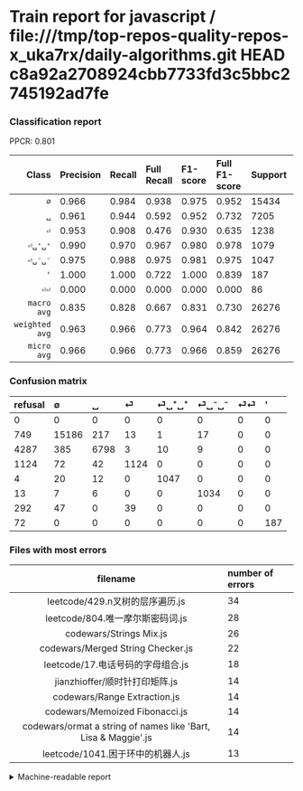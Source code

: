 # Train report for javascript / file:///tmp/top-repos-quality-repos-x_uka7rx/daily-algorithms.git HEAD c8a92a2708924cbb7733fd3c5bbc2745192ad7fe

### Classification report

PPCR: 0.801

| Class | Precision | Recall | Full Recall | F1-score | Full F1-score | Support | Full Support | PPCR |
|------:|:----------|:-------|:------------|:---------|:---------|:--------|:-------------|:-----|
| `∅` | 0.966| 0.984| 0.938| 0.975| 0.952| 15434| 16183| 0.954 |
| `␣` | 0.961| 0.944| 0.592| 0.952| 0.732| 7205| 11492| 0.627 |
| `⏎` | 0.953| 0.908| 0.476| 0.930| 0.635| 1238| 2362| 0.524 |
| `⏎␣⁺␣⁺` | 0.990| 0.970| 0.967| 0.980| 0.978| 1079| 1083| 0.996 |
| `⏎␣⁻␣⁻` | 0.975| 0.988| 0.975| 0.981| 0.975| 1047| 1060| 0.988 |
| `'` | 1.000| 1.000| 0.722| 1.000| 0.839| 187| 259| 0.722 |
| `⏎⏎` | 0.000| 0.000| 0.000| 0.000| 0.000| 86| 378| 0.228 |
| `macro avg` | 0.835| 0.828| 0.667| 0.831| 0.730| 26276| 32817| 0.801 |
| `weighted avg` | 0.963| 0.966| 0.773| 0.964| 0.842| 26276| 32817| 0.801 |
| `micro avg` | 0.966| 0.966| 0.773| 0.966| 0.859| 26276| 32817| 0.801 |

### Confusion matrix

|refusal|  ∅| ␣| ⏎| ⏎␣⁺␣⁺| ⏎␣⁻␣⁻| ⏎⏎| '| 
|:---|:---|:---|:---|:---|:---|:---|:---|
|0 |0 |0 |0 |0 |0 |0 |0 |
|749 |15186 |217 |13 |1 |17 |0 |0 |
|4287 |385 |6798 |3 |10 |9 |0 |0 |
|1124 |72 |42 |1124 |0 |0 |0 |0 |
|4 |20 |12 |0 |1047 |0 |0 |0 |
|13 |7 |6 |0 |0 |1034 |0 |0 |
|292 |47 |0 |39 |0 |0 |0 |0 |
|72 |0 |0 |0 |0 |0 |0 |187 |

### Files with most errors

| filename | number of errors|
|:----:|:-----|
| leetcode/429.n叉树的层序遍历.js | 34 |
| leetcode/804.唯一摩尔斯密码词.js | 28 |
| codewars/Strings Mix.js | 26 |
| codewars/Merged String Checker.js | 22 |
| leetcode/17.电话号码的字母组合.js | 18 |
| jianzhioffer/顺时针打印矩阵.js | 14 |
| codewars/Range Extraction.js | 14 |
| codewars/Memoized Fibonacci.js | 14 |
| codewars/ormat a string of names like 'Bart, Lisa & Maggie'.js | 14 |
| leetcode/1041.困于环中的机器人.js | 13 |

<details>
    <summary>Machine-readable report</summary>
```json
{
  "cl_report": {"\u0027": {"f1-score": 1.0, "precision": 1.0, "recall": 1.0, "support": 187}, "macro avg": {"f1-score": 0.831220118848717, "precision": 0.8350697146570599, "recall": 0.8276122151088245, "support": 26276}, "micro avg": {"f1-score": 0.9657482112954787, "precision": 0.9657482112954787, "recall": 0.9657482112954787, "support": 26276}, "weighted avg": {"f1-score": 0.9640459518724278, "precision": 0.9625445129434529, "recall": 0.9657482112954787, "support": 26276}, "\u2205": {"f1-score": 0.9749927771179094, "precision": 0.9662149265126933, "recall": 0.9839315796293897, "support": 15434}, "\u23ce": {"f1-score": 0.9300786098469177, "precision": 0.9533502968617472, "recall": 0.9079159935379645, "support": 1238}, "\u23ce\u23ce": {"f1-score": 0.0, "precision": 0.0, "recall": 0.0, "support": 86}, "\u23ce\u2423\u207a\u2423\u207a": {"f1-score": 0.9798783341132429, "precision": 0.9896030245746692, "recall": 0.9703429101019463, "support": 1079}, "\u23ce\u2423\u207b\u2423\u207b": {"f1-score": 0.9814902705268154, "precision": 0.9754716981132076, "recall": 0.9875835721107927, "support": 1047}, "\u2423": {"f1-score": 0.9521008403361344, "precision": 0.9608480565371025, "recall": 0.9435114503816794, "support": 7205}},
  "cl_report_full": {"\u0027": {"f1-score": 0.8385650224215246, "precision": 1.0, "recall": 0.722007722007722, "support": 259}, "macro avg": {"f1-score": 0.7301857876042632, "precision": 0.8350697146570599, "recall": 0.6671486305090939, "support": 32817}, "micro avg": {"f1-score": 0.8588496099368792, "precision": 0.9657482112954787, "recall": 0.7732577627449188, "support": 32817}, "weighted avg": {"f1-score": 0.8420324205603644, "precision": 0.9536178047439166, "recall": 0.7732577627449188, "support": 32817}, "\u2205": {"f1-score": 0.9521003134796239, "precision": 0.9662149265126933, "recall": 0.938392139899895, "support": 16183}, "\u23ce": {"f1-score": 0.6348489127365151, "precision": 0.9533502968617472, "recall": 0.4758679085520745, "support": 2362}, "\u23ce\u23ce": {"f1-score": 0.0, "precision": 0.0, "recall": 0.0, "support": 378}, "\u23ce\u2423\u207a\u2423\u207a": {"f1-score": 0.9780476412891173, "precision": 0.9896030245746692, "recall": 0.9667590027700831, "support": 1083}, "\u23ce\u2423\u207b\u2423\u207b": {"f1-score": 0.9754716981132076, "precision": 0.9754716981132076, "recall": 0.9754716981132076, "support": 1060}, "\u2423": {"f1-score": 0.732266925189853, "precision": 0.9608480565371025, "recall": 0.5915419422206752, "support": 11492}},
  "ppcr": 0.8006825730566475
}
```
</details>
